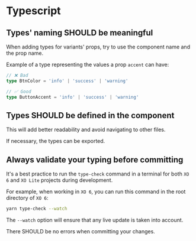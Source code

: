 # Typescript

## Types' naming SHOULD be meaningful

When adding types for variants' props, try to use the component name and the prop name.

Example of a type representing the values a prop `accent` can have:

```ts
// ❌ Bad
type BtnColor = 'info' | 'success' | 'warning'
```

```ts
// ✅ Good
type ButtonAccent = 'info' | 'success' | 'warning'
```

## Types SHOULD be defined in the component

This will add better readability and avoid navigating to other files.

If necessary, the types can be exported.

## Always validate your typing before committing

It's a best practice to run the `type-check` command in a terminal for both `XO 6` and `XO Lite` projects during development.

For example, when working in `XO 6`, you can run this command in the root directory of `XO 6`:

```bash
yarn type-check --watch
```

The `--watch` option will ensure that any live update is taken into account.

There SHOULD be no errors when committing your changes.
